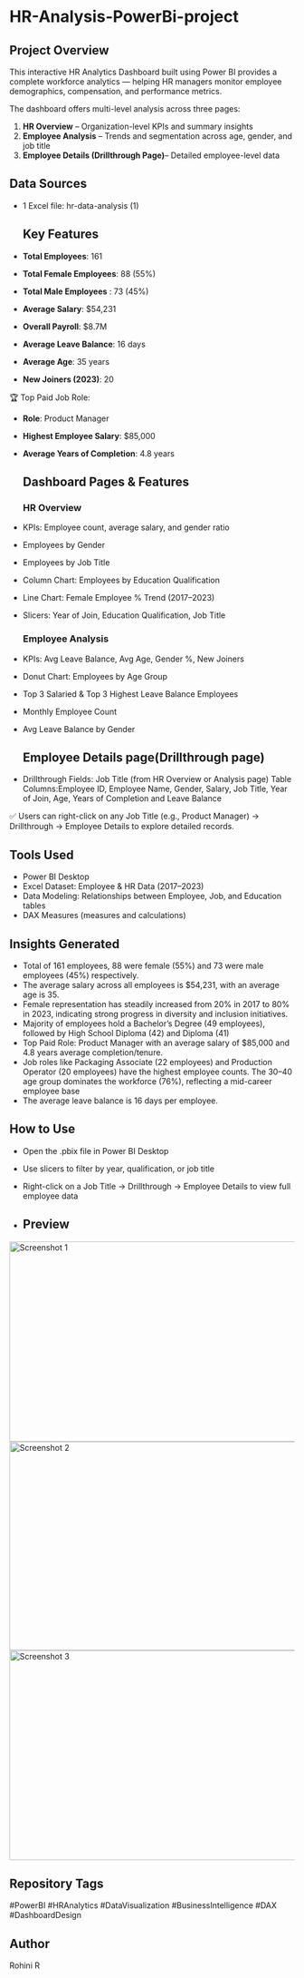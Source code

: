 # HR-Analysis-PowerBi-project
## Project Overview
This interactive HR Analytics Dashboard built using Power BI provides a complete workforce analytics — helping HR managers monitor employee demographics, compensation, and performance metrics.

The dashboard offers multi-level analysis across three pages:
1. **HR Overview** – Organization-level KPIs and summary insights
2. **Employee Analysis** – Trends and segmentation across age, gender, and job title
3. **Employee Details (Drillthrough Page)**– Detailed employee-level data

## Data Sources
- 1 Excel file: hr-data-analysis (1)

   ## Key Features
- **Total Employees**: 161
 - **Total Female Employees**: 88 (55%)
 - **Total Male Employees** : 73 (45%)
- **Average Salary**: $54,231
 - **Overall Payroll**: $8.7M
- **Average Leave Balance**: 16 days
- **Average Age**: 35 years
- **New Joiners (2023)**: 20
  
🏆 Top Paid Job Role:
- **Role**: Product Manager
- **Highest Employee Salary**: $85,000
- **Average Years of Completion**: 4.8 years

  ## Dashboard Pages & Features
  ### HR Overview
- KPIs: Employee count, average salary, and gender ratio
- Employees by Gender
- Employees by Job Title
- Column Chart: Employees by Education Qualification
- Line Chart: Female Employee % Trend (2017–2023)
- Slicers: Year of Join, Education Qualification, Job Title

  ### Employee Analysis
- KPIs: Avg Leave Balance, Avg Age, Gender %, New Joiners
- Donut Chart: Employees by Age Group
- Top 3 Salaried & Top 3 Highest Leave Balance Employees
- Monthly Employee Count
- Avg Leave Balance by Gender

  ## Employee Details page(Drillthrough page)
- Drillthrough Fields: Job Title (from HR Overview or Analysis page)
Table Columns:Employee ID, Employee Name, Gender, Salary, Job Title, Year of Join, Age, Years of Completion and Leave Balance

✅ Users can right-click on any Job Title (e.g., Product Manager) → Drillthrough → Employee Details to explore detailed records.

## Tools Used
- Power BI Desktop
- Excel Dataset: Employee & HR Data (2017–2023)
- Data Modeling: Relationships between Employee, Job, and Education tables
- DAX Measures (measures and calculations)

## Insights Generated
- Total of 161 employees, 88 were female (55%) and 73 were male employees (45%) respectively.
- The average salary across all employees is $54,231, with an average age is 35.
- Female representation has steadily increased from 20% in 2017 to 80% in 2023, indicating strong progress in diversity and inclusion initiatives.
- Majority of employees hold a Bachelor’s Degree (49 employees), followed by High School Diploma (42) and Diploma (41)
- Top Paid Role: Product Manager with an average salary of $85,000 and 4.8 years average completion/tenure.
- Job roles like Packaging Associate (22 employees) and Production Operator (20 employees) have the highest employee counts.
The 30–40 age group dominates the workforce (76%), reflecting a mid-career employee base
- The average leave balance is 16 days per employee.

## How to Use
- Open the .pbix file in Power BI Desktop
- Use slicers to filter by year, qualification, or job title
- Right-click on a Job Title → Drillthrough → Employee Details to view full employee data

- ## Preview
<img width="611" height="353" alt="Screenshot 1" src="https://github.com/user-attachments/assets/17eea85b-2999-49f4-962b-18863fa19a52" />
<img width="614" height="368" alt="Screenshot 2" src="https://github.com/user-attachments/assets/adff8d3e-8352-4cfd-afba-8483eec3912c" />
<img width="611" height="370" alt="Screenshot 3" src="https://github.com/user-attachments/assets/df63c068-4792-49ae-971c-14820a98f876" />

## Repository Tags
#PowerBI #HRAnalytics #DataVisualization #BusinessIntelligence #DAX #DashboardDesign

## Author
Rohini R


  
